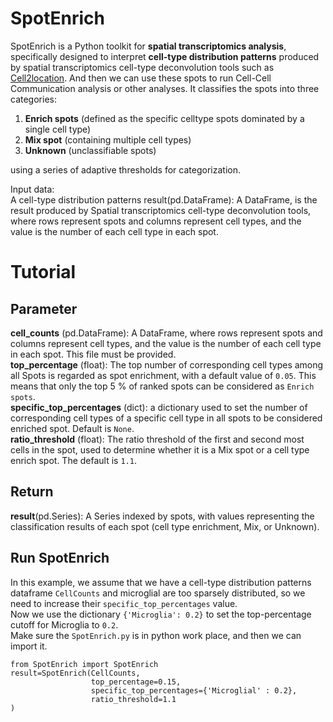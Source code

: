 # SpotEnrich
SpotEnrich is a Python toolkit for **spatial transcriptomics analysis**, specifically designed to interpret **cell-type distribution patterns** produced by spatial transcriptomics cell-type deconvolution tools such as [Cell2location](https://github.com/BayraktarLab/cell2location).  And then we can use these spots to run Cell-Cell Communication analysis or other analyses.
It classifies the spots into three categories: 
1. **Enrich spots** (defined as the specific celltype spots dominated by a single cell type)
2. **Mix spot** (containing multiple cell types)
3. **Unknown** (unclassifiable spots)

using a series of adaptive thresholds for categorization.

Input data:  
A cell-type distribution patterns result(pd.DataFrame): A DataFrame, is the result produced by Spatial transcriptomics cell-type deconvolution tools, where rows represent spots and columns represent cell types, and the value is the number of each cell type in each spot. 

# Tutorial
## Parameter
**cell_counts** (pd.DataFrame): A DataFrame, where rows represent spots and columns represent cell types, and the value is the number of each cell type in each spot. This file must be provided.    
**top_percentage** (float): The top number of corresponding cell types among all Spots is regarded as spot enrichment, with a default value of ``0.05``. This means that only the top 5 % of ranked spots can be considered as ``Enrich spots``.     
**specific_top_percentages** (dict):  a dictionary used to set the number of corresponding cell types of a specific cell type in all spots to be considered enriched spot. Default is ``None``.  
**ratio_threshold** (float): The ratio threshold of the first and second most cells in the spot, used to determine whether it is a Mix spot or a cell type enrich spot. The default is ``1.1``.
## Return
**result**(pd.Series): A Series indexed by spots, with values representing the classification results of each spot (cell type enrichment, Mix, or Unknown).

## Run SpotEnrich
In this example, we assume that we have a cell-type distribution patterns dataframe `CellCounts` and microglial are too sparsely distributed, so we need to increase their `specific_top_percentages` value.   
Now we use the dictionary `{'Microglia': 0.2}` to set the top-percentage cutoff for Microglia to `0.2`.    
Make sure the `SpotEnrich.py` is in python work place, and then we can import it.  
```
from SpotEnrich import SpotEnrich    
result=SpotEnrich(CellCounts, 
                  top_percentage=0.15,  
                  specific_top_percentages={'Microglial' : 0.2},  
                  ratio_threshold=1.1
)
```



